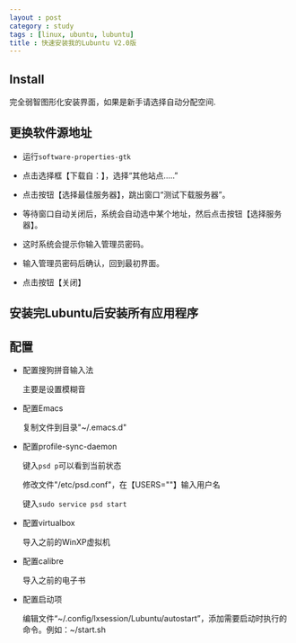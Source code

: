 ```yaml
---
layout : post
category : study
tags : [linux, ubuntu, lubuntu]
title : 快速安装我的Lubuntu V2.0版
---
```


## Install

完全弱智图形化安装界面，如果是新手请选择自动分配空间.


## 更换软件源地址


- 运行`software-properties-gtk`


- 点击选择框【下载自：】，选择“其他站点.....”


- 点击按钮【选择最佳服务器】，跳出窗口“测试下载服务器”。


- 等待窗口自动关闭后，系统会自动选中某个地址，然后点击按钮【选择服务器】。


- 这时系统会提示你输入管理员密码。


- 输入管理员密码后确认，回到最初界面。


- 点击按钮【关闭】

## 安装完Lubuntu后安装所有应用程序
<script src="https://gist.github.com/samrain/7807667.js"></script>

## 配置


- 配置搜狗拼音输入法

    主要是设置模糊音

- 配置Emacs

	复制文件到目录"~/.emacs.d"

- 配置profile-sync-daemon

	键入`psd p`可以看到当前状态

    修改文件"/etc/psd.conf"，在【USERS=""】输入用户名

    键入`sudo service psd start`

- 配置virtualbox

	导入之前的WinXP虚拟机

- 配置calibre

	导入之前的电子书

- 配置启动项

	编辑文件“~/.config/lxsession/Lubuntu/autostart”，添加需要启动时执行的命令。例如：~/start.sh
